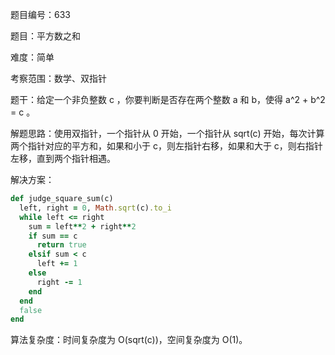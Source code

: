 题目编号：633

题目：平方数之和

难度：简单

考察范围：数学、双指针

题干：给定一个非负整数 c ，你要判断是否存在两个整数 a 和 b，使得 a^2 + b^2 = c 。

解题思路：使用双指针，一个指针从 0 开始，一个指针从 sqrt(c) 开始，每次计算两个指针对应的平方和，如果和小于 c，则左指针右移，如果和大于 c，则右指针左移，直到两个指针相遇。

解决方案：

```ruby
def judge_square_sum(c)
  left, right = 0, Math.sqrt(c).to_i
  while left <= right
    sum = left**2 + right**2
    if sum == c
      return true
    elsif sum < c
      left += 1
    else
      right -= 1
    end
  end
  false
end
```

算法复杂度：时间复杂度为 O(sqrt(c))，空间复杂度为 O(1)。
